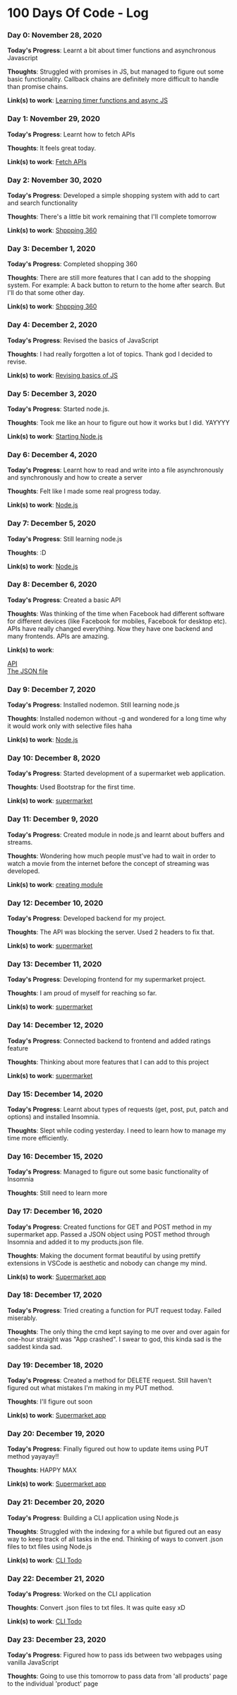 # 100 Days Of Code - Log

### Day 0: November 28, 2020

**Today's Progress**: Learnt a bit about timer functions and asynchronous Javascript

**Thoughts**: Struggled with promises in JS, but managed to figure out some basic functionality. Callback chains are definitely more difficult to handle than promise chains.

**Link(s) to work**: [Learning timer functions and async JS](https://github.com/shivanisorte/LearningJavaScript/tree/main/learning/timerfunc%26asyncJS)


### Day 1: November 29, 2020

**Today's Progress**: Learnt how to fetch APIs

**Thoughts**: It feels great today. 

**Link(s) to work**: [Fetch APIs](https://github.com/shivanisorte/LearningJavaScript/tree/main/learning/API)


### Day 2: November 30, 2020

**Today's Progress**: Developed a simple shopping system with add to cart and search functionality

**Thoughts**: There's a little bit work remaining that I'll complete tomorrow

**Link(s) to work**: [Shppping 360](https://github.com/shivanisorte/Shopping360)


### Day 3: December 1, 2020

**Today's Progress**: Completed shopping 360

**Thoughts**: There are still more features that I can add to the shopping system. For example: A back button to return to the home after search. But I'll do that some other day. 

**Link(s) to work**: [Shppping 360](https://github.com/shivanisorte/Shopping360)



### Day 4: December 2, 2020

**Today's Progress**: Revised the basics of JavaScript

**Thoughts**: I had really forgotten a lot of topics. Thank god I decided to revise.

**Link(s) to work**: [Revising basics of JS](https://github.com/shivanisorte/Shopping360)



### Day 5: December 3, 2020

**Today's Progress**: Started node.js. 

**Thoughts**: Took me like an hour to figure out how it works but I did. YAYYYY

**Link(s) to work**: [Starting Node.js](https://github.com/shivanisorte/LearningJavaScript/blob/main/nodejs/index.js)




### Day 6: December 4, 2020

**Today's Progress**: Learnt how to read and write into a file asynchronously and synchronously and how to create a server

**Thoughts**: Felt like I made some real progress today.

**Link(s) to work**: [Node.js](https://github.com/shivanisorte/LearningJavaScript/blob/main/nodejs/index.js)




### Day 7: December 5, 2020

**Today's Progress**: Still learning node.js

**Thoughts**: :D

**Link(s) to work**: [Node.js](https://github.com/shivanisorte/LearningJavaScript/tree/main/nodejs)




### Day 8: December 6, 2020

**Today's Progress**: Created a basic API

**Thoughts**: Was thinking of the time when Facebook had different software for different devices (like Facebook for mobiles, Facebook for desktop etc). APIs have really changed everything. Now they have one backend and many frontends. APIs are amazing. 

**Link(s) to work**: 

[API](https://github.com/shivanisorte/LearningJavaScript/blob/main/nodejs/basicApi.js)          
[The JSON file](https://github.com/shivanisorte/LearningJavaScript/blob/main/nodejs/products.json)




### Day 9: December 7, 2020

**Today's Progress**: Installed nodemon. Still learning node.js

**Thoughts**: Installed nodemon without -g and wondered for a long time why it would work only with selective files haha

**Link(s) to work**: [Node.js](https://github.com/shivanisorte/LearningJavaScript/tree/main/nodejs)





### Day 10: December 8, 2020

**Today's Progress**: Started development of a supermarket web application. 

**Thoughts**: Used Bootstrap for the first time.

**Link(s) to work**: [supermarket](https://github.com/shivanisorte/Supermarket)




### Day 11: December 9, 2020

**Today's Progress**: Created module in node.js and learnt about buffers and streams. 

**Thoughts**: Wondering how much people must've had to wait in order to watch a movie from the internet before the concept of streaming was developed.

**Link(s) to work**: [creating module](https://github.com/shivanisorte/LearningJavaScript/tree/main/nodejs/creatingmodule)





### Day 12: December 10, 2020

**Today's Progress**: Developed backend for my project. 

**Thoughts**: The API was blocking the server. Used 2 headers to fix that. 

**Link(s) to work**: [supermarket](https://github.com/shivanisorte/Supermarket)




### Day 13: December 11, 2020

**Today's Progress**: Developing frontend for my supermarket project. 

**Thoughts**: I am proud of myself for reaching so far. 

**Link(s) to work**: [supermarket](https://github.com/shivanisorte/Supermarket)





### Day 14: December 12, 2020

**Today's Progress**: Connected backend to frontend and added ratings feature

**Thoughts**: Thinking about more features that I can add to this project

**Link(s) to work**: [supermarket](https://github.com/shivanisorte/Supermarket)




### Day 15: December 14, 2020

**Today's Progress**: Learnt about types of requests (get, post, put, patch and options) and installed Insomnia.

**Thoughts**: Slept while coding yesterday. I need to learn how to manage my time more efficiently.






### Day 16: December 15, 2020

**Today's Progress**: Managed to figure out some basic functionality of Insomnia

**Thoughts**: Still need to learn more






### Day 17: December 16, 2020

**Today's Progress**: Created functions for GET and POST method in my supermarket app. Passed a JSON object using POST method through Insomnia and added it to my products.json file.

**Thoughts**: Making the document format beautiful by using prettify extensions in VSCode is aesthetic and nobody can change my mind.

**Link(s) to work**: [Supermarket app](https://github.com/shivanisorte/Supermarket)






### Day 18: December 17, 2020

**Today's Progress**: Tried creating a function for PUT request today. Failed miserably.

**Thoughts**:  The only thing the cmd kept saying to me over and over again for one-hour straight was "App crashed". I swear to god, this kinda sad is the saddest kinda sad.








### Day 19: December 18, 2020

**Today's Progress**: Created a method for DELETE request. Still haven't figured out what mistakes I'm making in my PUT method.

**Thoughts**:  I'll figure out soon

**Link(s) to work**: [Supermarket app](https://github.com/shivanisorte/Supermarket)





### Day 20: December 19, 2020

**Today's Progress**: Finally figured out how to update items using PUT method yayayay!!

**Thoughts**:  HAPPY MAX

**Link(s) to work**: [Supermarket app](https://github.com/shivanisorte/Supermarket)




### Day 21: December 20, 2020

**Today's Progress**: Building a CLI application using Node.js

**Thoughts**:  Struggled with the indexing for a while but figured out an easy way to keep track of all tasks in the end. Thinking of ways to convert .json files to txt files using Node.js

**Link(s) to work**: [CLI Todo](https://github.com/shivanisorte/todo)



### Day 22: December 21, 2020

**Today's Progress**: Worked on the CLI application 

**Thoughts**: Convert .json files to txt files. It was quite easy xD

**Link(s) to work**: [CLI Todo](https://github.com/shivanisorte/todo)




### Day 23: December 23, 2020

**Today's Progress**: Figured how to pass ids between two webpages using vanilla JavaScript

**Thoughts**: Going to use this tomorrow to pass data from 'all products' page to the individual 'product' page

